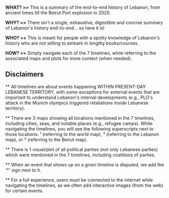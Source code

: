**WHAT? >>** This is a summary of the end-to-end history of Lebanon, from ancient times till the Beirut Port explosion in 2020.

**WHY? >>** There isn't a single, exhaustive, digestible and concise summary of Lebanon's history end-to-end... so here it is!

**WHO? >>** This is meant for people with a spotty knowledge of Lebanon's history who are not willing to embark in lengthy books/courses.

**HOW? >>** Simply navigate each of the 7 timelines, while referring to the associated maps and plots for more context (when needed).

## Disclaimers
** All timelines are about events happening WITHIN PRESENT-DAY LEBANESE TERRITORY, with some exceptions for external events that are important to understand Lebanon's internal developments (e.g., PLO's attack in the Munich olympics triggered retaliations inside Lebanese territory).

** There are 3 maps showing all locations mentioned in the 7 timelines, including cities, seas, and notable places (e.g., refugee camps). While navigating the timelines, you will see the following superscripts next to those locations: ¹ (referring to the world map), ² (referring to the Lebanon map), or ³ (referring to the Beirut map).

** There is 1 visual/plot of all political parties (not only Lebanese parties) which were mentioned in the 7 timelines, including coalitions of parties.

** When an event that shows up on a given timeline is disputed, we add the '*' sign next to it.

** For a full experience, users must be connected to the internet while navigating the timelines, as we often add interactive images (from the web) for certain events.
